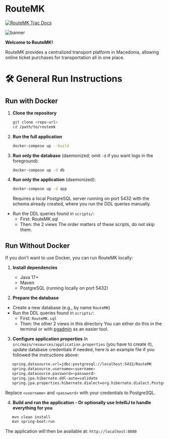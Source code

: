 # RouteMK  
[![RouteMK Trac Docs](https://img.shields.io/badge/TRAC-RouteMK%20Docs-6DB33F?style=for-the-badge&logo=mapbox&logoColor=white)](https://develop.finki.ukim.mk/projects/routemk)

![banner](https://github.com/user-attachments/assets/b1ebc5ff-6488-4af7-9a19-fc66ddef579a)

**Welcome to RouteMK!**

RouteMK provides a centralized transport platform in Macedonia, allowing online ticket purchases for transportation all in one place.

# 🛠️ General Run Instructions  
## Run with Docker

1. **Clone the repository**
   ```bash
   git clone <repo-url>
   cd /path/to/routemk
   ```

2. **Run the full application**
   ```bash
   docker-compose up --build
   ```
4. **Run only the database** (daemonized; omit `-d` if you want logs in the foreground):
   ```bash
   docker-compose up -d db

5. **Run only the application** (daemonized):
   ```bash
   docker-compose up -d app
   ```

   Requires a local PostgreSQL server running on port 5432 with the schema already created, where you run the DDL queries manually.
- Run the DDL queries found in `scripts/`:
     - First: RouteMK.sql
     - Then: the 2 views
   The order matters of these scripts, do not skip them.
   
## Run Without Docker

If you don’t want to use Docker, you can run RouteMK locally:

1. **Install dependencies**
   - Java 17+
   - Maven
   - PostgreSQL (running locally on port 5432)

2. **Prepare the database**
- Create a new database (e.g., by name `RouteMK`)
- Run the DDL queries found in `scripts/`:
     - First: `RouteMK.sql`
     - Then: the other 2 views in this directory
   You can either do this in the terminal or with [pgadmin](https://www.pgadmin.org/) as an easier tool.

3. **Configure application properties**
   In `src/main/resources/application.properties` (you have to create it), update database credentials if needed, here is an example file if you followed the instructions above:

```bash
   spring.datasource.url=jdbc:postgresql://localhost:5432/RouteMK
   spring.datasource.username=<username>
   spring.datasource.password=<password>
   spring.jpa.hibernate.ddl-auto=validate
   spring.jpa.properties.hibernate.dialect=org.hibernate.dialect.PostgreSQLDialect
```
Replace `<username>` and `<password>` with your credentials to PostgreSQL.

4. **Build and run the application - Or optionally use IntelliJ to handle everything for you**
```bash
   mvn clean install
   mvn spring-boot:run
```
The application will then be available at:
`http://localhost:8080`
